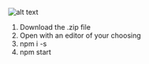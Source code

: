 ![alt text](https://images2.imgbox.com/45/96/9Pi7JUXx_o.png)


1. Download the .zip file </br>
2. Open with an editor of your choosing</br>
3. npm i -s</br>
4. npm start
